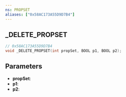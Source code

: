 ```yaml
---
ns: PROPSET
aliases: ["0x58AC173A55D9D7B4"]
---
```

## _DELETE_PROPSET

```c
// 0x58AC173A55D9D7B4
void _DELETE_PROPSET(int propSet, BOOL p1, BOOL p2);
```

## Parameters
* **propSet**:
* **p1**:
* **p2**:
